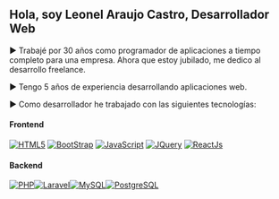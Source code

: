 ## Hola, soy Leonel Araujo Castro, Desarrollador Web

:arrow_forward: Trabajé por 30 años como programador de aplicaciones a tiempo completo para una empresa. Ahora que estoy jubilado, me dedico al desarrollo freelance.

:arrow_forward: Tengo 5 años de experiencia desarrollando aplicaciones web.

:arrow_forward: Como desarrollador he trabajado con las siguientes tecnologías:

#### Frontend

[![HTML5](https://www.vectorlogo.zone/logos/w3_html5/w3_html5-icon.svg "HTML5")](https://www.vectorlogo.zone/logos/w3_html5/w3_html5-icon.svg "HTML5") [![BootStrap](https://www.vectorlogo.zone/logos/getbootstrap/getbootstrap-icon.svg "BootStrap")](https://www.vectorlogo.zone/logos/getbootstrap/getbootstrap-icon.svg "BootStrap") [![JavaScript](https://www.vectorlogo.zone/logos/javascript/javascript-icon.svg "JavaScript")](https://www.vectorlogo.zone/logos/javascript/javascript-icon.svg "JavaScript") [![JQuery](https://www.vectorlogo.zone/logos/jquery/jquery-icon.svg "JQuery")](https://www.vectorlogo.zone/logos/jquery/jquery-icon.svg "JQuery") [![ReactJs](https://www.vectorlogo.zone/logos/reactjs/reactjs-icon.svg "ReactJs")](https://www.vectorlogo.zone/logos/reactjs/reactjs-icon.svg "ReactJs")

#### Backend

[![PHP](https://www.vectorlogo.zone/logos/php/php-horizontal.svg "PHP")](https://www.vectorlogo.zone/logos/php/php-horizontal.svg "PHP")[![Laravel](https://www.vectorlogo.zone/logos/laravel/laravel-ar21.svg "Laravel")](https://www.vectorlogo.zone/logos/laravel/laravel-ar21.svg "Laravel")[![MySQL](https://www.vectorlogo.zone/logos/mysql/mysql-horizontal.svg "MySQL")](https://www.vectorlogo.zone/logos/mysql/mysql-horizontal.svg "MySQL")[![PostgreSQL](https://www.vectorlogo.zone/logos/postgresql/postgresql-horizontal.svg "PostgreSQL")](https://www.vectorlogo.zone/logos/postgresql/postgresql-horizontal.svg "PostgreSQL")

